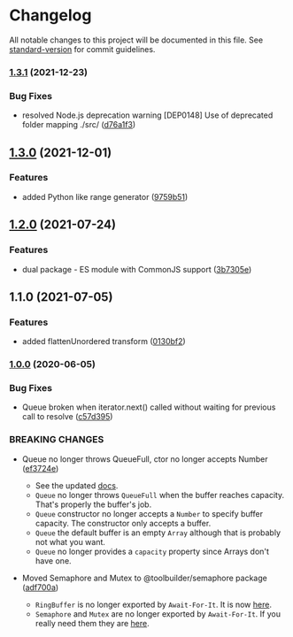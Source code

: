 # Changelog

All notable changes to this project will be documented in this file. See [standard-version](https://github.com/conventional-changelog/standard-version) for commit guidelines.

### [1.3.1](https://github.com/toolbuilder/await-for-it/compare/v1.3.0...v1.3.1) (2021-12-23)


### Bug Fixes

* resolved Node.js deprecation warning [DEP0148] Use of deprecated folder mapping ./src/ ([d76a1f3](https://github.com/toolbuilder/await-for-it/commit/d76a1f35d6702b28d295125a3eab875fa84d5ab0))

## [1.3.0](https://github.com/toolbuilder/await-for-it/compare/v1.2.0...v1.3.0) (2021-12-01)


### Features

* added Python like range generator ([9759b51](https://github.com/toolbuilder/await-for-it/commit/9759b516b09edb019bbfde4b9006eeccff39b1f5))

## [1.2.0](https://github.com/toolbuilder/await-for-it/compare/v1.1.0...v1.2.0) (2021-07-24)


### Features

* dual package - ES module with CommonJS support ([3b7305e](https://github.com/toolbuilder/await-for-it/commit/3b7305e7ae2c7f44295fe27c421916f012576ec8))

## 1.1.0 (2021-07-05)


### Features

* added flattenUnordered transform ([0130bf2](https://github.com/toolbuilder/await-for-it/commit/0130bf2e59ec86c04b4c22a72120477a5c5d90eb))

### [1.0.0](https://github.com/toolbuilder/await-for-it/tree/1.0.0) (2020-06-05)

### Bug Fixes

* Queue broken when iterator.next() called without waiting for previous call to resolve ([c57d395](https://github.com/toolbuilder/await-for-it/commit/c57d395))


### BREAKING CHANGES

* Queue no longer throws QueueFull, ctor no longer accepts Number ([ef3724e](https://github.com/toolbuilder/await-for-it/commit/ef3724e))
  * See the updated [docs](docs/queue.md).
  * `Queue` no longer throws `QueueFull` when the buffer reaches capacity. That's properly the buffer's job.
  * `Queue` constructor no longer accepts a `Number` to specify buffer capacity. The constructor only accepts a buffer.
  * `Queue` the default buffer is an empty `Array` although that is probably not what you want.
  * `Queue` no longer provides a `capacity` property since Arrays don't have one.

* Moved Semaphore and Mutex to @toolbuilder/semaphore package ([adf700a](https://github.com/toolbuilder/await-for-it/commit/adf700a))
  * `RingBuffer` is no longer exported by `Await-For-It`. It is now [here](https://github.com/toolbuilder/ring-buffer).
  * `Semaphore` and `Mutex` are no longer exported by `Await-For-It`. If you really need them they are [here](https://github.com/toolbuilder/semaphore).
